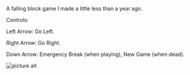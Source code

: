 A falling block game I made a little less than a year ago.

Controls:

Left Arrow: Go Left.

Right Arrow: Go Right.

Down Arrow: Emergency Break (when playing), New Game (when dead).

![picture alt](http://i.imgur.com/lffAdrz.png "Dodger Screenshot")
